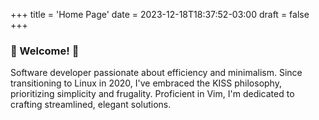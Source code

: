 +++
title = 'Home Page'
date = 2023-12-18T18:37:52-03:00
draft = false
+++


### 🚀 Welcome! 🚀



Software developer passionate about efficiency and
minimalism. Since transitioning to Linux in 2020,
I've embraced the KISS philosophy, prioritizing
simplicity and frugality. Proficient in Vim, I'm
dedicated to crafting streamlined, elegant
solutions.

